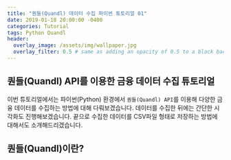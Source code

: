 ```yaml
---
title: "퀀들(Quandl) 데이터 수집 파이썬 튜토리얼 01"
date: 2019-01-18 20:00:00 -0400
categories: Tutorial
tags: Python Quandl
header:
  overlay_image: /assets/img/wallpaper.jpg
  overlay_filter: 0.5 # same as adding an opacity of 0.5 to a black background
---
```


## 퀀들(Quandl) API를 이용한 금융 데이터 수집 튜토리얼

이번 튜토리얼에서는 파이썬(Python) 환경에서 ```퀀들(Quandl) API```를 이용해 다양한 금융 데이터를 수집하는 방법에 대해 다뤄보겠습니다. 데이터를 수집한 뒤에는 간단한 시각화도 진행해보겠습니다. 끝으로 수집한 데이터를 CSV파일 형태로 저장하는 방법에 대해서도 소개해드리겠습니다.


## 퀀들(Quandl)이란?


##
